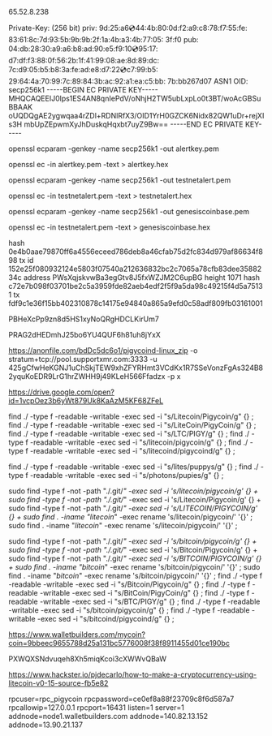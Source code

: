 65.52.8.238

Private-Key: (256 bit)
priv:
    9d:25:a6:cd:44:4b:80:0d:f2:a9:c8:78:f7:55:fe:
    83:61:8c:7d:93:5b:9b:9b:2f:1a:4b:a3:4b:77:05:
    3f:f0
pub:
    04:db:28:30:a9:a6:b8:ad:90:e5:f9:10:cd:95:17:
    d7:df:f3:88:0f:56:2b:1f:41:99:08:ae:8d:89:dc:
    7c:d9:05:b5:b8:3a:fe:ad:e8:d7:22:cd:c7:99:b5:
    29:64:4a:70:99:7c:89:84:3b:ac:92:a1:ea:c5:bb:
    7b:bb267d07
ASN1 OID: secp256k1
-----BEGIN EC PRIVATE KEY-----
MHQCAQEEIJ0lps1ES4AN8qnIePdV/oNhjH2TW5ubLxpLo0t3BT/woAcGBSuBBAAK
oUQDQgAE2ygwqaa4rZDl+RDNlRfX3/OID1YrH0GZCK6Nidx82QW1uDr+rejXIs3H
mbUpZEpwmXyJhDuskqHqxbt7uyZ9Bw==
-----END EC PRIVATE KEY-----


openssl ecparam -genkey -name secp256k1 -out alertkey.pem

openssl ec -in alertkey.pem -text > alertkey.hex

openssl ecparam -genkey -name secp256k1 -out testnetalert.pem

openssl ec -in testnetalert.pem -text > testnetalert.hex

openssl ecparam -genkey -name secp256k1 -out genesiscoinbase.pem

openssl ec -in testnetalert.pem -text > genesiscoinbase.hex




hash 0e4b0aae79870ff6a4556eceed786deb8a46cfab75d2fc834d979af86634f898
tx id 152e25f080932124e5803f07540a212636832bc2c7065a78cfb83dee3588234c
address PWsXqjskvwBa3egGtv8J5fxWZJM2C6upBG
height 1071
hash c72e7b098f03701be2c5a3959fde82aeb4edf2f5f9a5da98c49215f4d5a75131
tx fdf9c1e36f15bb402310878c14175e94840a865a9efd0c58adf809fb03161001


PBHeXcPp9zn8d5HS1xyNoQRgHDCLKirUm7

PRAG2dHEDmhJ25bo6YU4QUF6h81uh8jYxX

https://anonfile.com/bdDc5dc6o1/pigycoind-linux_zip
-o stratum+tcp://pool.supportxmr.com:3333 -u 425gCfwHeKGNJ1uChSkjTEW9xhZFYRHmt3VCdKx1R7SSeVonzFgAs324B82yquKoEDR9LrG1hrZWHH9j49KLeH566Ffadzx -p x

https://drive.google.com/open?id=1vcpOez3b6yWt879Uk8KaAzM5KF68ZFeL


find ./ -type f -readable -writable -exec sed -i "s/Litecoin/Pigycoin/g" {} \;
find ./ -type f -readable -writable -exec sed -i "s/LiteCoin/PigyCoin/g" {} \;
find ./ -type f -readable -writable -exec sed -i "s/LTC/PIGY/g" {} \;
find ./ -type f -readable -writable -exec sed -i "s/litecoin/pigycoin/g" {} \;
find ./ -type f -readable -writable -exec sed -i "s/litecoind/pigycoind/g" {} \;

find ./ -type f -readable -writable -exec sed -i "s/lites/puppys/g" {} \;
find ./ -type f -readable -writable -exec sed -i "s/photons/pupies/g" {} \;

sudo find -type f -not -path "./.git/*" -exec sed -i 's/litecoin/pigycoin/g' {} +
sudo find -type f -not -path "./.git/*" -exec sed -i 's/Litecoin/Pigycoin/g' {} +
sudo find -type f -not -path "./.git/*" -exec sed -i 's/LITECOIN/PIGYCOIN/g' {} +
sudo find . -iname "litecoin*" -exec rename 's/litecoin/pigycoin/' '{}' \;
sudo find . -iname "*litecoin*" -exec rename 's/litecoin/pigycoin/' '{}' \;

sudo find -type f -not -path "./.git/*" -exec sed -i 's/bitcoin/pigycoin/g' {} +
sudo find -type f -not -path "./.git/*" -exec sed -i 's/Bitcoin/Pigycoin/g' {} +
sudo find -type f -not -path "./.git/*" -exec sed -i 's/BITCOIN/PIGYCOIN/g' {} +
sudo find . -iname "bitcoin*" -exec rename 's/bitcoin/pigycoin/' '{}' \;
sudo find . -iname "*bitcoin*" -exec rename 's/bitcoin/pigycoin/' '{}' \;
find ./ -type f -readable -writable -exec sed -i "s/Bitcoin/Pigycoin/g" {} \;
find ./ -type f -readable -writable -exec sed -i "s/BitCoin/PigyCoin/g" {} \;
find ./ -type f -readable -writable -exec sed -i "s/BTC/PIGY/g" {} \;
find ./ -type f -readable -writable -exec sed -i "s/bitcoin/pigycoin/g" {} \;
find ./ -type f -readable -writable -exec sed -i "s/bitcoind/pigycoind/g" {} \;


https://www.walletbuilders.com/mycoin?coin=9bbeec9655788d25a131bc5776008f38f8911455d01ce190bc

PXWQXSNdvuqeh8Xh5miqKcoi3cXWWvQBaW

https://www.hackster.io/pjdecarlo/how-to-make-a-cryptocurrency-using-litecoin-v0-15-source-fb5e82

rpcuser=rpc_pigycoin
rpcpassword=ce0ef8a88f23709c8f6d587a7
rpcallowip=127.0.0.1
rpcport=16431
listen=1
server=1
addnode=node1.walletbuilders.com
addnode=140.82.13.152
addnode=13.90.21.137
